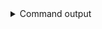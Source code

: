 
<details>
<summary>Command output</summary>

```sh

kafka-topics \
    --bootstrap-server localhost:6969 \
    --command-config teamA-sa.properties \
    --list
_confluent-ksql-default__command_topic
default_ksql_processing_log

```

</details>
      
